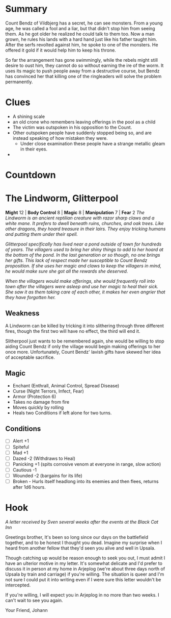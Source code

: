 # Summary
Count Bendz of Vildbjerg has a secret, he can see monsters.  From a young age, he was called a fool and a liar, but that didn't stop him from seeing them.  As he got older he realized he could talk to them too.
Now a man grown, he rules his lands with a hard hand just like his father taught him.  After the serfs revolted against him, he spoke to one of the monsters.  He offered it gold if it would help him to keep his throne.

So far the arrangement has gone swimmingly, while the rebels might still desire to oust him, they cannot do so without earning the ire of the worm.  It uses its magic to push people away from a destructive course, but Bendz has convinced her that killing one of the ringleaders will solve the problem permanently.

# Clues
- A shining scale
- an old crone who remembers leaving offerings in the pool as a child
- The victim was outspoken in his opposition to the Count.
- Other outspoken people have suddenly stopped being so, and are instead speaking of how mistaken they were.
	- Under close examination these people have a strange metallic gleam in their eyes.
- 
# Countdown
# The Lindworm, Glitterpool
**Might** 12 | **Body Control** 8 | **Magic** 8 | **Manipulation** 7 | **Fear** 2
*The Lindworm is an ancient reptilian creature with razor sharp claws and a white mane.  It prefers to dwell beneath ruins, churches, and oak trees.  Like other dragons, they hoard treasure in their lairs.  They enjoy tricking humans and putting them under their spell.*

*Glitterpool specifically has lived near a pond outside of town for hundreds of years.  The villagers used to bring her shiny things to add to her hoard at the bottom of the pond.  In the last generation or so though, no one brings her gifts.  This lack of respect made her susceptible to Count Bendz proposition.  If she uses her magic and claws to keep the villagers in mind, he would make sure she got all the rewards she deserved.*

*When the villagers would make offerings, she would frequently roll into town after the villagers were asleep and use her magic to heal their sick.  She saw it as them taking care of each other, it makes her even angrier that they have forgotten her.*

## Weakness
A Lindworm can be killed by tricking it into slithering through three different fires, though the first two will have no effect, the third will end it.

Slitherpool just wants to be remembered again, she would be willing to stop aiding Count Bendz if only the village would begin making offerings to her once more.  Unfortunately, Count Bendz' lavish gifts have skewed her idea of acceptable sacrifice.

## Magic
- Enchant (Enthrall, Animal Control, Spread Disease)
- Curse (Night Terrors, Infect, Fear)
- Armor (Protection 6)
- Takes no damage from fire
- Moves quickly by rolling
- Heals two Conditions if left alone for two turns.

## Conditions
- [ ] Alert +1
- [ ] Spiteful
- [ ] Mad +1
- [ ] Dazed -2 (Withdraws to Heal)
- [ ] Panicking +1 (spits corrosive venom at everyone in range, slow action)
- [ ] Cautious -1
- [ ] Wounded -2 (bargains for its life)
- [ ] Broken - Hurls itself headlong into its enemies and then flees, returns after 1d6 hours.

# Hook
*A letter received by Sven several weeks after the events at the Black Cat Inn*

Greetings brother,
It's been so long since our days on the battlefield together, and to be honest I thought you dead.  Imagine my surprise when I heard from another fellow that they'd seen you alive and well in Upsala.

Though catching up would be reason enough to seek you out, I must admit I have an ulterior motive in my letter.  It's somewhat delicate and I'd prefer to discuss it in person at my home in Arjeplog (we're about three days north of Upsala by train and carriage) if you're willing.  The situation is queer and I'm not sure I could put it into writing even if I were sure this letter wouldn't be intercepted.

If you're willing, I will expect you in Arjeplog in no more than two weeks.  I can't wait to see you again.

Your Friend,
Johann